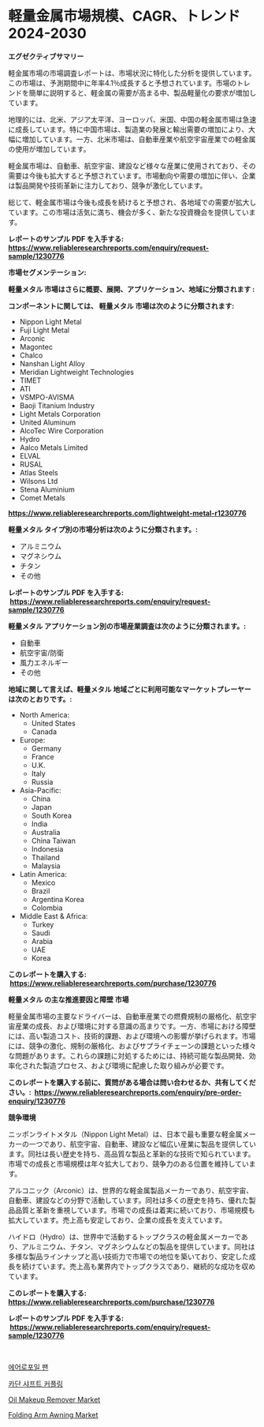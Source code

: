 <p><h1>軽量金属市場規模、CAGR、トレンド2024-2030</h1></p><p><strong>エグゼクティブサマリー</strong></p>
<p><p>軽金属市場の市場調査レポートは、市場状況に特化した分析を提供しています。この市場は、予測期間中に年率4.1％成長すると予想されています。市場のトレンドを簡単に説明すると、軽金属の需要が高まる中、製品軽量化の要求が増加しています。</p><p>地理的には、北米、アジア太平洋、ヨーロッパ、米国、中国の軽金属市場は急速に成長しています。特に中国市場は、製造業の発展と輸出需要の増加により、大幅に増加しています。一方、北米市場は、自動車産業や航空宇宙産業での軽金属の使用が増加しています。</p><p>軽金属市場は、自動車、航空宇宙、建設など様々な産業に使用されており、その需要は今後も拡大すると予想されています。市場動向や需要の増加に伴い、企業は製品開発や技術革新に注力しており、競争が激化しています。</p><p>総じて、軽金属市場は今後も成長を続けると予想され、各地域での需要が拡大しています。この市場は活気に満ち、機会が多く、新たな投資機会を提供しています。</p></p>
<p><strong>レポートのサンプル PDF を入手する: <a href="https://www.reliableresearchreports.com/enquiry/request-sample/1230776">https://www.reliableresearchreports.com/enquiry/request-sample/1230776</a></strong></p>
<p><strong>市場セグメンテーション:</strong></p>
<p><strong> 軽量メタル 市場はさらに概要、展開、アプリケーション、地域に分類されます :</strong></p>
<p><strong>コンポーネントに関しては、 軽量メタル 市場は次のように分類されます: &nbsp;</strong></p>
<p><ul><li>Nippon Light Metal</li><li>Fuji Light Metal</li><li>Arconic</li><li>Magontec</li><li>Chalco</li><li>Nanshan Light Alloy</li><li>Meridian Lightweight Technologies</li><li>TIMET</li><li>ATI</li><li>VSMPO-AVISMA</li><li>Baoji Titanium Industry</li><li>Light Metals Corporation</li><li>United Aluminum</li><li>AlcoTec Wire Corporation</li><li>Hydro</li><li>Aalco Metals Limited</li><li>ELVAL</li><li>RUSAL</li><li>Atlas Steels</li><li>Wilsons Ltd</li><li>Stena Aluminium</li><li>Comet Metals</li></ul></p>
<p><strong><a href="https://www.reliableresearchreports.com/lightweight-metal-r1230776">https://www.reliableresearchreports.com/lightweight-metal-r1230776</a></strong></p>
<p><strong> 軽量メタル タイプ別の市場分析は次のように分類されます。:</strong></p>
<p><ul><li>アルミニウム</li><li>マグネシウム</li><li>チタン</li><li>その他</li></ul></p>
<p><strong>レポートのサンプル PDF を入手する: &nbsp;<a href="https://www.reliableresearchreports.com/enquiry/request-sample/1230776">https://www.reliableresearchreports.com/enquiry/request-sample/1230776</a></strong></p>
<p><strong> 軽量メタル アプリケーション別の市場産業調査は次のように分類されます。:</strong></p>
<p><ul><li>自動車</li><li>航空宇宙/防衛</li><li>風力エネルギー</li><li>その他</li></ul></p>
<p><strong>地域に関して言えば、軽量メタル 地域ごとに利用可能なマーケットプレーヤーは次のとおりです。:</strong></p>
<p><ul>
    <li>
        North America:
        <ul>
            <li>United States</li>
            <li>Canada</li>
        </ul>
    </li>
    <li>
        Europe:
        <ul>
            <li>Germany</li>
            <li>France</li>
            <li>U.K.</li>
            <li>Italy</li>
            <li>Russia</li>
        </ul>
    </li>
    <li>
        Asia-Pacific:
        <ul>
            <li>China</li>
            <li>Japan</li>
            <li>South Korea</li>
            <li>India</li>
            <li>Australia</li>
            <li>China Taiwan</li>
            <li>Indonesia</li>
            <li>Thailand</li>
            <li>Malaysia</li>
        </ul>
    </li>
    <li>
        Latin America:
        <ul>
            <li>Mexico</li>
            <li>Brazil</li>
            <li>Argentina Korea</li>
            <li>Colombia</li>
        </ul>
    </li>
    <li>
        Middle East & Africa:
        <ul>
            <li>Turkey</li>
            <li>Saudi</li>
            <li>Arabia</li>
            <li>UAE</li>
            <li>Korea</li>
        </ul>
    </li>
    </ul></p>
<p><strong>このレポートを購入する: &nbsp;<a href="https://www.reliableresearchreports.com/purchase/1230776">https://www.reliableresearchreports.com/purchase/1230776</a></strong></p>
<p><strong>軽量メタル の主な推進要因と障壁 市場</strong></p>
<p><p>軽量金属市場の主要なドライバーは、自動車産業での燃費規制の厳格化、航空宇宙産業の成長、および環境に対する意識の高まりです。一方、市場における障壁には、高い製造コスト、技術的課題、および環境への影響が挙げられます。市場には、競争の激化、規制の厳格化、およびサプライチェーンの課題といった様々な問題があります。これらの課題に対処するためには、持続可能な製品開発、効率化された製造プロセス、および環境に配慮した取り組みが必要です。</p></p>
<p><strong>このレポートを購入する前に、質問がある場合は問い合わせるか、共有してください。:&nbsp; <a href="https://www.reliableresearchreports.com/enquiry/pre-order-enquiry/1230776">https://www.reliableresearchreports.com/enquiry/pre-order-enquiry/1230776</a></strong></p>
<p><strong>競争環境</strong></p>
<p><p>ニッポンライトメタル（Nippon Light Metal）は、日本で最も重要な軽金属メーカーの一つであり、航空宇宙、自動車、建設など幅広い産業に製品を提供しています。同社は長い歴史を持ち、高品質な製品と革新的な技術で知られています。市場での成長と市場規模は年々拡大しており、競争力のある位置を維持しています。</p><p>アルコニック（Arconic）は、世界的な軽金属製品メーカーであり、航空宇宙、自動車、建設などの分野で活動しています。同社は多くの歴史を持ち、優れた製品品質と革新を重視しています。市場での成長は着実に続いており、市場規模も拡大しています。売上高も安定しており、企業の成長を支えています。</p><p>ハイドロ（Hydro）は、世界中で活動するトップクラスの軽金属メーカーであり、アルミニウム、チタン、マグネシウムなどの製品を提供しています。同社は多様な製品ラインナップと高い技術力で市場での地位を築いており、安定した成長を続けています。売上高も業界内でトップクラスであり、継続的な成功を収めています。</p></p>
<p><strong>このレポートを購入する: &nbsp; <a href="https://www.reliableresearchreports.com/purchase/1230776">https://www.reliableresearchreports.com/purchase/1230776</a></strong></p>
<p><strong>レポートのサンプル PDF を入手する: &nbsp;<a href="https://www.reliableresearchreports.com/enquiry/request-sample/1230776">https://www.reliableresearchreports.com/enquiry/request-sample/1230776</a></strong><strong></strong></p>
<p>&nbsp;</p>
<p><p><a href="https://medium.com/@justynwelch/%EC%97%90%EC%96%B4%EB%A1%9C-%ED%8F%B4-%ED%8C%AC-%EC%8B%9C%EC%9E%A5-%EC%8B%9C%EC%9E%A5-%EC%A0%90%EC%9C%A0%EC%9C%A8-%EC%8B%9C%EC%9E%A5-%EB%8F%99%ED%96%A5-%EB%B0%8F-%EB%AF%B8%EB%9E%98-%EC%84%B1%EC%9E%A5-%ED%83%90%EC%83%89-bad8d765194c">에어로포일 팬</a></p><p><a href="https://medium.com/@justynwelch/%EC%B9%B4%EB%93%9C%EB%9E%80-%EC%83%A4%ED%94%84%ED%8A%B8-%EC%BB%A4%ED%94%8C%EB%A7%81-%EC%8B%9C%EC%9E%A5%EC%9D%80-%EC%8B%9C%EC%9E%A5-%EC%A0%90%EC%9C%A0%EC%9C%A8-%EC%8B%9C%EC%9E%A5-%ED%8A%B8%EB%A0%8C%EB%93%9C-%EB%B0%8F-%EC%8B%9C%EC%9E%A5-%EC%84%B1%EC%9E%A5%EC%97%90-%EA%B4%80%ED%95%9C-%EC%A0%95%EB%B3%B4%EB%A5%BC-%EC%A0%9C%EA%B3%B5%ED%95%A9%EB%8B%88%EB%8B%A4-1de7a0197437">카단 샤프트 커플링</a></p><p><a href="https://www.linkedin.com/pulse/oil-makeup-remover-market-size-reveals-best-marketing-channels-pghqc?trackingId=pvkNgcYlt6CXsr02pSWupA%3D%3D">Oil Makeup Remover Market</a></p><p><a href="https://www.linkedin.com/pulse/folding-arm-awningnbspmarket-focuses-market-share-size-projected-ykw1f?trackingId=H2TMmhWoBQdvqVUamkqKcg%3D%3D">Folding Arm Awning Market</a></p></p>